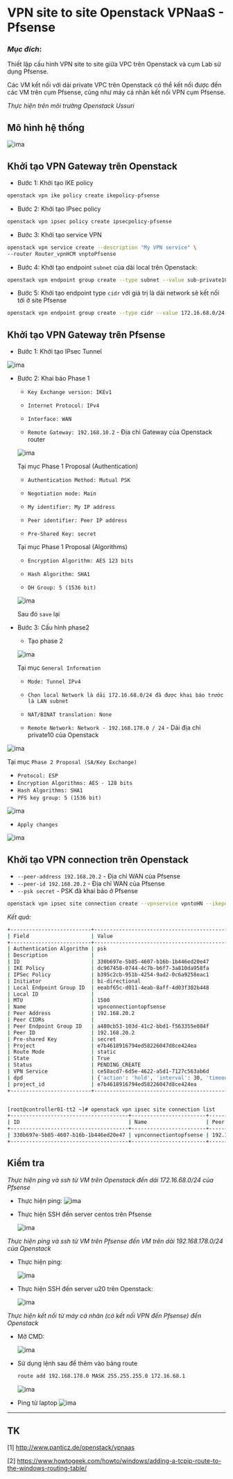 # VPN site to site Openstack VPNaaS - Pfsense

### *Mục đích*: 
Thiết lập cấu hình VPN site to site giữa VPC trên Openstack và cụm Lab sử dụng Pfsense.

Các VM kết nối với dải private VPC trên Openstack có thể kết nối được đến các VM trên cụm Pfsense, cũng như máy cá nhân kết nối VPN cụm Pfsense.

*Thực hiện trên môi trường Openstack Ussuri*


## Mô hình hệ thống

![ima](../../images/pfsense-vpn-topo.png)

## Khởi tạo VPN Gateway trên Openstack

- Bước 1: Khởi tạo IKE policy
```sh
openstack vpn ike policy create ikepolicy-pfsense
```

- Bước 2: Khởi tạo IPsec policy
```sh
openstack vpn ipsec policy create ipsecpolicy-pfsense
```

- Bước 3: Khởi tạo service VPN
```sh
openstack vpn service create --description "My VPN service" \
--router Router_vpnHCM vnptoPfsense
```

- Bước 4: Khởi tạo endpoint `subnet` của dải local trên Openstack:
```sh
openstack vpn endpoint group create --type subnet --value sub-private10  my-HCM-local
```

- Bước 5: Khởi tạo endpoint type `cidr` với giá trị là dải network sẽ kết nối tới ở site Pfsense
```sh
openstack vpn endpoint group create --type cidr --value 172.16.68.0/24 my-pfsense
```

## Khởi tạo VPN Gateway trên Pfsense

- Bước 1: Khởi tạo IPsec Tunnel

![ima](../../images/pfsense-vpn-01.png)

- Bước 2: Khai báo Phase 1

    - `Key Exchange version: IKEv1`

    - `Internet Protocol: IPv4`

    - `Interface: WAN`
    
    - `Remote Gateway: 192.168.10.2` - Địa chỉ Gateway của Openstack router
    
    ![ima](../../images/pfsense-vpn-02.png)

    Tại mục Phase 1 Proposal (Authentication)

    - `Authentication Method: Mutual PSK`

    - `Negotiation mode: Main`

    - `My identifier: My IP address`

    - `Peer identifier: Peer IP address`

    - `Pre-Shared Key: secret`

    Tại mục Phase 1 Proposal (Algorithms)

    - `Encryption Algorithm: AES 123 bits`

    - `Hash Algorithm: SHA1`

    - `DH Group: 5 (1536 bit)`


    ![ima](../../images/pfsense-vpn-03.png)

    Sau đó `save` lại

- Bước 3: Cấu hình phase2 

    - Tạo phase 2

    ![ima](../../images/pfsense-vpn-04.png)

    Tại mục `General Information`
    
    - `Mode: Tunnel IPv4`
    
    - `Chọn local Network là dải 172.16.68.0/24 đã được khai báo trước là LAN subnet`
    - `NAT/BINAT translation: None`
    - `Remote Network: Network - 192.168.178.0 / 24` - Dải địa chỉ private10 của Openstack

![ima](../../images/pfsense-vpn-05.png)

Tại mục `Phase 2 Proposal (SA/Key Exchange)`
- `Protocol: ESP`
- `Encryption Algorithms: AES - 128 bits`
- `Hash Algorithms: SHA1`
- `PFS key group: 5 (1536 bit)`

![ima](../../images/pfsense-vpn-06.png)


- `Apply changes`

![ima](../../images/pfsense-vpn-07.png)


## Khởi tạo VPN connection trên Openstack

- `--peer-address 192.168.20.2` - Địa chỉ WAN của Pfsense
- `--peer-id 192.168.20.2` - Địa chỉ WAN của Pfsense
- `--psk secret` - PSK đã khai báo ở Pfsense

```sh
openstack vpn ipsec site connection create --vpnservice vpntoHN --ikepolicy ikepolicy-pfsense --ipsecpolicy ipsecpolicy-pfsense --peer-address 192.168.20.2 --peer-id 192.168.20.2 --local-endpoint-group my-HCM-local --peer-endpoint-group my-pfsense --psk secret vpnconnectiontopfsense
```

*Kết quả:*
```sh
+--------------------------+----------------------------------------------------+
| Field                    | Value                                              |
+--------------------------+----------------------------------------------------+
| Authentication Algorithm | psk                                                |
| Description              |                                                    |
| ID                       | 330b697e-5b85-4607-b16b-1b446ed20e47               |
| IKE Policy               | dc967458-0744-4c7b-b6f7-3a810da958fa               |
| IPSec Policy             | b395c2cb-951b-4254-9ad2-0c6a9258eac1               |
| Initiator                | bi-directional                                     |
| Local Endpoint Group ID  | eeabf65c-d011-4eab-8aff-4d03f302b448               |
| Local ID                 |                                                    |
| MTU                      | 1500                                               |
| Name                     | vpnconnectiontopfsense                             |
| Peer Address             | 192.168.20.2                                     |
| Peer CIDRs               |                                                    |
| Peer Endpoint Group ID   | a480cb53-103d-41c2-bbd1-f563355e084f               |
| Peer ID                  | 192.168.20.2                                    |
| Pre-shared Key           | secret                                             |
| Project                  | e7b4618916794ed58226047d8ce424ea                   |
| Route Mode               | static                                             |
| State                    | True                                               |
| Status                   | PENDING_CREATE                                     |
| VPN Service              | ce58acd7-6d5e-4622-a5d1-7127c563ab6d               |
| dpd                      | {'action': 'hold', 'interval': 30, 'timeout': 120} |
| project_id               | e7b4618916794ed58226047d8ce424ea                   |
+--------------------------+----------------------------------------------------+


[root@controller01-tt2 ~]# openstack vpn ipsec site connection list
+--------------------------------------+------------------------+----------------+--------------------------+--------+
| ID                                   | Name                   | Peer Address   | Authentication Algorithm | Status |
+--------------------------------------+------------------------+----------------+--------------------------+--------+
| 330b697e-5b85-4607-b16b-1b446ed20e47 | vpnconnectiontopfsense | 192.168.20.2 | psk                      | ACTIVE |
+--------------------------------------+------------------------+----------------+--------------------------+--------+
```

## Kiểm tra

*Thực hiện ping và ssh từ VM trên Openstack đến dải 172.16.68.0/24 của Pfsense*

- Thực hiện ping:
    ![ima](../../images/pfsense-vpn-08.png)


- Thực hiện SSH đến server centos trên Pfsense

    ![ima](../../images/pfsense-vpn-09.png)


*Thực hiện ping và ssh từ VM trên Pfsense đến VM trên dải 192.168.178.0/24 của Openstack*

- Thực hiện ping:

    ![ima](../../images/pfsense-vpn-10.png)

- Thực hiện SSH đến server u20 trên Openstack:

    ![ima](../../images/pfsense-vpn-11.png)


*Thực hiện kết nối từ máy cá nhân (có kết nối VPN đến Pfsense) đến Openstack*

- Mở CMD:

    ![ima](../../images/pfsense-vpn-12.png)

- Sử dụng lệnh sau để thêm vào bảng route 

    ```sh
    route add 192.168.178.0 MASK 255.255.255.0 172.16.68.1
    ```
    ![ima](../../images/pfsense-vpn-13.png)

- Ping từ laptop
    ![ima](../../images/pfsense-vpn-14.png)


----
## TK

[1] http://www.panticz.de/openstack/vpnaas

[2] https://www.howtogeek.com/howto/windows/adding-a-tcpip-route-to-the-windows-routing-table/
